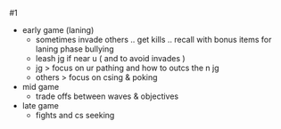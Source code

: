 #1
- early game (laning)
	- sometimes invade others .. get kills .. recall with bonus items for laning phase bullying
	- leash jg if near u ( and to avoid invades )
	- jg > focus on ur pathing and how to outcs the n jg
	- others > focus on csing & poking
- mid game
	- trade offs between waves & objectives
- late game
	- fights and cs seeking